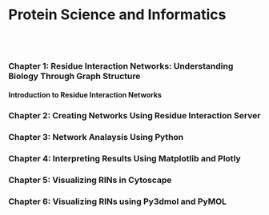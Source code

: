 # **Protein Science and Informatics** 
<br></br>
### Chapter 1: Residue Interaction Networks: Understanding Biology Through Graph Structure
 #### Introduction to Residue Interaction Networks

### Chapter 2: Creating Networks Using Residue Interaction Server
### Chapter 3: Network Analaysis Using Python
### Chapter 4: Interpreting Results Using Matplotlib and Plotly
### Chapter 5: Visualizing RINs in Cytoscape
### Chapter 6: Visualizing RINs using Py3dmol and PyMOL
